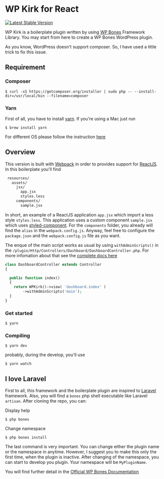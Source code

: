 # WP Kirk for React

[![Latest Stable Version](https://poser.pugx.org/wpbones/wpbones/v/stable)](https://packagist.org/packages/wpbones/wpbones)

WP Kirk is a boilerplate plugin written by using [WP Bones](https://github.com/wpbones/WPBones) Framework Library.
You may start from here to create a WP Bones WordPress plugin.

As you know, WordPress doesn't support composer. So, I have used a little trick to fix this issue.

## Requirement

### Composer

    $ curl -sS https://getcomposer.org/installer | sudo php -- --install-dir=/usr/local/bin --filename=composer

### Yarn

First of all, you have to install [yarn](https://yarnpkg.com/en/). If you're using a Mac just run

    $ brew install yarn

For different OS please follow the instruction [here](https://yarnpkg.com/en/docs/install)

## Overview

This version is built with [Webpack](https://webpack.js.org/) in order to provides support for [ReactJS](https://reactjs.org/). In this boilerplate you'll find

```txt
 resources/
   assets/
     jsx/
       app.jsx
       styles.less
     components/
       sample.jsx
```

In short, an example of a ReactJS application `app.jsx` which import a less style `styles.less`. This application uses a custom component `sample.jsx` which uses [styled-component](https://www.styled-components.com/).
For the `components` folder, you already will find the `alias` in the `webpack.config.js`. Anyway, feel free to configure the `package.json` and the `webpack.config.js` file as you want.

The enque of the main script works as usual by using `withAdminScripts()` in the `/plugin/Http/Controllers/Dashboard/DashboardController.php`. For more infomation about that see the [complete docs here](https://github.com/wpbones/WPBones/wiki)

```php
class DashboardController extends Controller
{

  public function index()
  {
    return WPKirk()->view( 'dashboard.index' )
        ->withAdminScripts('main');
  }
}
```

### Get started

    $ yarn

### Compiling

    $ yarn dev

probably, during the develop, you'll use

    $ yarn watch

## I love Laravel

First to all, this framework and the boilerplate plugin are inspired to [Laravel](http://laravel.com/) framework. Also, you will find a `bones` php shell executable like Laravel `artisan`.
After cloning the repo, you can:

Display help

    $ php bones

Change namespace

    $ php bones install

The last command is very important. You can change either the plugin name or the namespace in anytime. However, I suggest you to make this only the first time, when the plugin is inactive.
After changing of the namespace, you can start to develop you plugin. Your namespace will be `MyPluginName`.

You will find further detail in the [Official WP Bones Documentation](https://github.com/wpbones/WPBones/wiki)
